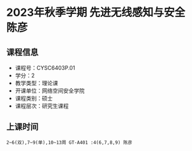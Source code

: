 # 2023年秋季学期 先进无线感知与安全 陈彦






## 课程信息

- 课程号：CYSC6403P.01
- 学分：2
- 教学类型：理论课
- 开课单位：网络空间安全学院
- 课程类别：硕士
- 课程层次：研究生课程

## 上课时间

```
2~6(双),7~9(单),10~13周 GT-A401 :4(6,7,8,9) 陈彦
```

